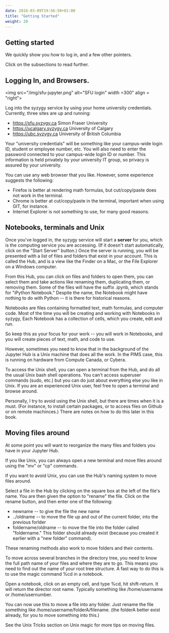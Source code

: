 ```yaml
---
date: 2016-03-09T19:56:50+01:00
title: "Getting Started"
weight: 20
---
```


## Getting started

We quickly show you how to log in, and a few other pointers. 

Click on the subsections to read further. 


## Logging In, and Browsers.

<img src="/img/sfu-jupyter.png" alt="SFU login" 
	width =300" align = "right">


Log into the syzygy service by using your home university credentials. Currently, three sites are up and running:

* https://sfu.syzygy.ca    Simon Fraser University
* https://ucalgary.syzygy.ca  University of Calgary
* https://ubc.syzygy.ca University of British Columbia

Your "university credentials" will be something like your campus-wide login ID, student or employee number, etc. You will also need to enter the password connected to your campus-wide login ID or number. This information is held privately by your university IT group, so privacy is assured by your university. 

You can use any web browser that you like. However, some experience suggests the following:
- Firefox is better at rendering math formulas, but cut/copy/paste does not work in the terminal.
- Chrome is better at cut/copy/paste in the terminal, important when using GIT, for instance.
- Internet Explorer is not something to use, for many good reasons. 




## Notebooks, terminals and Unix

Once you've logged in, the syzygy service will start a **server** for you, which is the computing service you are accessing. (If it doesn't start automatically, click on the "Start Server" button.) Once the server is running, you will be presented with a list of files and folders that exist in your account. This is called the Hub, and is a view like the Finder on a Mac, or the File Explorer on a Windows computer. 

From this Hub, you can click on files and folders to open them, you can select them and take actions like renaming them, duplicating them, or removing them. Some of the files will have the suffix .ipynb, which stands for "iPython Notebook." Despite the name, the Notebook might have nothing to do with Python -- it is there for historical reasons. 

Notebooks are files containing formatted text, math formulas, and computer code. Most of the time you will be creating and working with Notebooks in syzygy,  Each Notebook has a collection of cells, which you create, edit and run. 

So keep this as your focus for your work -- you will work in Notebooks, and you will create pieces of text, math, and code to use. 

However, sometimes you need to know that in the background of the Jupyter Hub is a Unix machine that does all the work. In the PIMS case, this is running on hardware from Compute Canada, or Cybera.

To access the Unix shell, you can open a terminal from the Hub, and do all the usual Unix bash shell operations. You can't access superuser commands (sudo, etc.) but you can do just about everything else you like in Unix. If you are an experienced Unix user, feel free to open a terminal and browse around. 

Personally, I try to avoid using the Unix shell, but there are times when it is a must. (For instance, to install certain packages, or to access files on Github or on remote machinces.) There are notes on how to do this later in this book. 

## Moving files around

At some point you will want to reorganize the many files and folders you have in your Jupyter Hub.

If you like Unix, you can always open a new terminal and move files around using the "mv" or "cp" commands. 

If you want to avoid Unix, you can use the  Hub's naming system to move files around. 

Select a file in the Hub by clicking on the square box at the left of the file's name. You are then given the option to "rename" the file. Click on the rename button, and then enter one of the following:
- newname  -- to give the file the new name
- ../oldname -- to move the file up and out of the current folder, into the previous forlder
- foldername/oldname -- to move the file into the folder called "foldername." This folder should already exist (because you created it earlier with a "new folder" command).

These renaming methods also work to move folders and their contents.

To move across several branches in the directory tree, you need to know the full path name of your files and where they are to go. This means you need to find out the name of your root tree structure. A fast way to do this is to use the magic command %cd in a notebook.

Open a notebook, click on an empty cell, and type %cd, hit shift-return. It will return the director root name. Typically something like /home/username or /home/usernumber.

You can now use this to move a file into any folder. Just rename the file something like /home/username/folderA/filename. (the folderA better exist already, for you to move something into this.)







See the Unix Tricks section on Unix magic for more tips on moving files.






